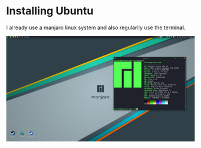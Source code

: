 # Installing Ubuntu
I already use a manjaro linux system and also regularlly use the terminal.

<p align="center"><img src="manja.png"/></a></p>
